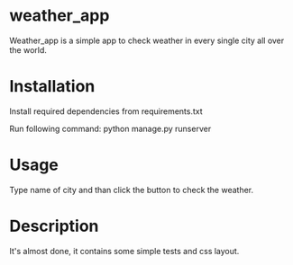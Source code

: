 ﻿# weather_app

Weather_app is a simple app to check weather in every single city all over the world.

# Installation

Install required dependencies from requirements.txt

Run following command:
python manage.py runserver

# Usage

Type name of city and than click the button to check the weather.

# Description
It's almost done, it contains some simple tests and css layout.
